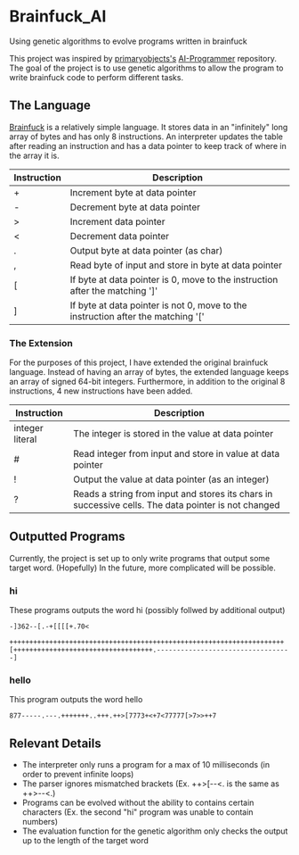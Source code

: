 # Brainfuck_AI
Using genetic algorithms to evolve programs written in brainfuck 

This project was inspired by [primaryobjects's](https://github.com/primaryobjects) [AI-Programmer](https://github.com/primaryobjects/AI-Programmer) repository. The goal of the project is to use genetic algorithms to allow the program to write brainfuck code to perform different tasks.

## The Language
[Brainfuck](https://en.wikipedia.org/wiki/Brainfuck) is a relatively simple language. It stores data in an "infinitely" long array of bytes and has only 8 instructions. An interpreter updates the table after reading an instruction and has a data pointer to keep track of where in the array it is.

Instruction | Description
--- | ---
+ | Increment byte at data pointer
- | Decrement byte at data pointer
> | Increment data pointer
< | Decrement data pointer
. | Output byte at data pointer (as char)
, | Read byte of input and store in byte at data pointer
[ | If byte at data pointer is 0, move to the instruction after the matching ']'
] | If byte at data pointer is not 0, move to the instruction after the matching '['

### The Extension
For the purposes of this project, I have extended the original brainfuck language. Instead of having an array of bytes, the extended language keeps an array of signed 64-bit integers. Furthermore, in addition to the original 8 instructions, 4 new instructions have been added.

Instruction | Description
--- | ---
integer literal | The integer is stored in the value at data pointer
# | Read integer from input and store in value at data pointer
! | Output the value at data pointer (as an integer)
? | Reads a string from input and stores its chars in successive cells. The data pointer is not changed

## Outputted Programs
Currently, the project is set up to only write programs that output some target word. (Hopefully) In the future, more complicated will be possible.
### hi
These programs outputs the word hi (possibly follwed by additional output)

```
-]362--[.-+[[[[+.70<
```

```
+++++++++++++++++++++++++++++++++++++++++++++++++++++++++++++++++++++[+++++++++++++++++++++++++++++++++++.----------------------------------]
```

### hello
This program outputs the word hello

```
877-----.---.+++++++..+++.++>[7773+<+7<77777[>7>>++7
```

## Relevant Details
* The interpreter only runs a program for a max of 10 milliseconds (in order to prevent infinite loops)
* The parser ignores mismatched brackets (Ex. ++>[--<. is the same as ++>--<.)
* Programs can be evolved without the ability to contains certain characters (Ex. the second "hi" program was unable to contain numbers)
* The evaluation function for the genetic algorithm only checks the output up to the length of the target word
